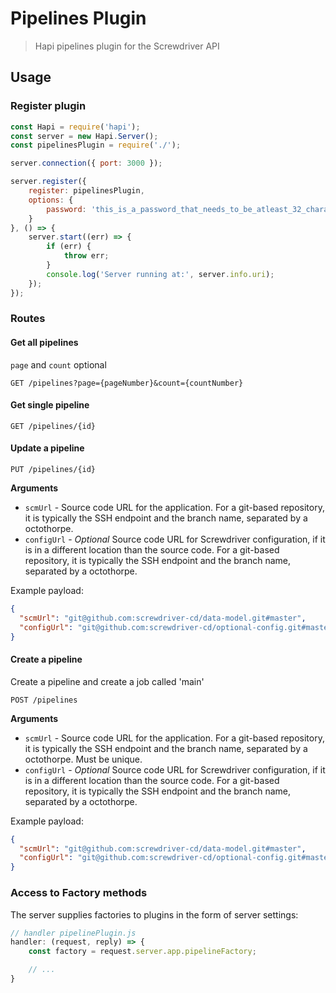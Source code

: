 # Pipelines Plugin
> Hapi pipelines plugin for the Screwdriver API

## Usage

### Register plugin

```javascript
const Hapi = require('hapi');
const server = new Hapi.Server();
const pipelinesPlugin = require('./');

server.connection({ port: 3000 });

server.register({
    register: pipelinesPlugin,
    options: {
        password: 'this_is_a_password_that_needs_to_be_atleast_32_characters'
    }
}, () => {
    server.start((err) => {
        if (err) {
            throw err;
        }
        console.log('Server running at:', server.info.uri);
    });
});
```

### Routes

#### Get all pipelines
`page` and `count` optional

`GET /pipelines?page={pageNumber}&count={countNumber}`

#### Get single pipeline

`GET /pipelines/{id}`

#### Update a pipeline

`PUT /pipelines/{id}`

**Arguments**

* `scmUrl` - Source code URL for the application. For a git-based repository, it is typically the SSH endpoint and the
branch name, separated by a octothorpe.
* `configUrl` - *Optional* Source code URL for Screwdriver configuration, if it is in a different location than the
source code. For a git-based repository, it is typically the SSH endpoint and the branch name, separated by a octothorpe.

Example payload:
```json
{
  "scmUrl": "git@github.com:screwdriver-cd/data-model.git#master",
  "configUrl": "git@github.com:screwdriver-cd/optional-config.git#master",
}
```

#### Create a pipeline
Create a pipeline and create a job called 'main'

`POST /pipelines`

**Arguments**

* `scmUrl` - Source code URL for the application. For a git-based repository, it is typically the SSH endpoint and the
branch name, separated by a octothorpe. Must be unique.
* `configUrl` - *Optional* Source code URL for Screwdriver configuration, if it is in a different location than the
source code. For a git-based repository, it is typically the SSH endpoint and the branch name, separated by a octothorpe.

Example payload:
```json
{
  "scmUrl": "git@github.com:screwdriver-cd/data-model.git#master",
  "configUrl": "git@github.com:screwdriver-cd/optional-config.git#master"
}
```

### Access to Factory methods
The server supplies factories to plugins in the form of server settings:

```js
// handler pipelinePlugin.js
handler: (request, reply) => {
    const factory = request.server.app.pipelineFactory;

    // ...
}
```
